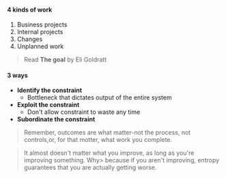 #### 4 kinds of work
1. Business projects
2. Internal projects
3. Changes
4. Unplanned work

> Read **The goal** by Eli Goldratt

#### 3 ways
- __Identify the constraint__
	- Bottleneck that dictates output of the entire system
- __Exploit the constraint__
	- Don't allow constraint to waste any time
- __Subordinate the constraint__



> Remember, outcomes are what matter-not the process, not controls,or, for that motter, what work you complete.

> It almost doesn't matter what you improve, as long as you're improving something. Why> because if you aren't improving, entropy guarantees that you are actually getting worse.

